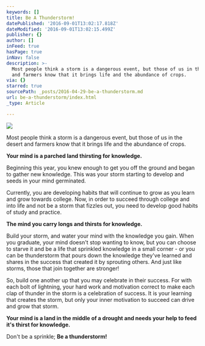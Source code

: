 ```yaml
---
keywords: []
title: Be A Thunderstorm!
datePublished: '2016-09-01T13:02:17.818Z'
dateModified: '2016-09-01T13:02:15.499Z'
publisher: {}
author: []
inFeed: true
hasPage: true
inNav: false
description: >-
  Most people think a storm is a dangerous event, but those of us in the desert
  and farmers know that it brings life and the abundance of crops.
via: {}
starred: true
sourcePath: _posts/2016-04-29-be-a-thunderstorm.md
url: be-a-thunderstorm/index.html
_type: Article

---
```

![](https://s3-us-west-2.amazonaws.com/the-grid-img/p/482c26a728222aadc270e34a4d72909e05d49aff.jpg)

Most people think a storm is a dangerous event, but those of us in the desert and farmers know that it brings life and the abundance of crops.

**Your mind is a parched land thirsting for knowledge.**

Beginning this year, you knew enough to get you off the ground and began to gather new knowledge. This was your storm starting to develop and seeds in your mind germinated.

Currently, you are developing habits that will continue to grow as you learn and grow towards college. Now, in order to succeed through college and into life and not be a storm that fizzles out, you need to develop good habits of study and practice.

**The mind you carry longs and thirsts for knowledge.**

Build your storm, and water your mind with the knowledge you gain. When you graduate, your mind doesn't stop wanting to know, but you can choose to starve it and be a life that sprinkled knowledge in a small corner - or you can be thunderstorm that pours down the knowledge they've learned and shares in the success that created it by sprouting others. And just like storms, those that join together are stronger!

So, build one another up that you may celebrate in their success. For with each bolt of lightning, your hard work and motivation correct to make each clap of thunder in the storm is a celebration of success. It is your learning that creates the storm, but only your inner motivation to succeed can drive and grow that storm.

**Your mind is a land in the middle of a drought and needs your help to feed it's thirst for knowledge.**

Don't be a sprinkle; **Be a thunderstorm!**